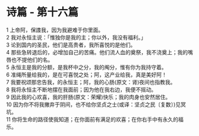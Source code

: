 # 诗篇 - 第十六篇
  
 1 上帝阿，保謢我，因为我避难于你里面。  
 2 我对永恒主说：「惟独你是我的主；你以外，我没有福利。」  
 3 论到国内的圣民，他们是高贵者，我所喜悦的是他们。  
 4 那些急转退后的，必增加自己的苦痛。他们流人血的奠祭，我不浇奠上；我的嘴唇也不提他们的名。  
 5 永恒主是我的分额，是我杯中之分，我的阄分，惟有你为我持守着。  
 6 准绳所量给我的，是在可喜悦之处；阿，这产业给我，真是美好阿！  
 7 我要祝颂那忠告我，的永恒主；阿，我的心肠(原文：肾)夜间也指教我。  
 8 我将永恒主不断地摆在我面前；因为他在我右边，我便不摇动。  
 9 因此我的心欢喜，我的肝肠(原文：荣耀)快乐；我的肉身也安然居住。  
 10 因为你不将我撇弃于阴间，也不给你坚贞之士(或译：坚贞之民〔复数〕)见冥坑。  
 11 你将生命的路径使我知道；在你面前有满足的欢喜；在你右手中有永久的福乐。